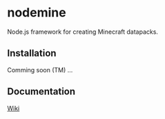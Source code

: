# nodemine
Node.js framework for creating Minecraft datapacks.
## Installation
Comming soon (TM) ...
## Documentation
[Wiki](https://github.com/nift4/nodemine/wiki)
